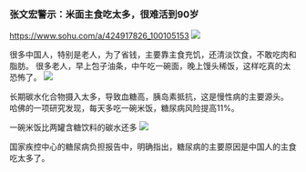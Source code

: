 ### 张文宏警示：米面主食吃太多，很难活到90岁
https://www.sohu.com/a/424917826_100105153
![](http://p7.itc.cn/images01/20201015/3f5b3d23d7674f68b1fac9f198a17961.png)

很多中国人，特别是老人，为了省钱，主要靠主食充饥，还清淡饮食，不敢吃肉和脂肪。
很多老人，早上包子油条，中午吃一碗面，晚上馒头稀饭，这样吃真的太恐怖了。
![](http://p1.itc.cn/images01/20201015/db7aca3667c8424fbdcec3c1824d5eae.jpeg)

长期碳水化合物摄入太多，导致血糖高，胰岛素抵抗，这是慢性病的主要源头。
哈佛的一项研究发现，每天多吃一碗米饭，糖尿病风险提高11%。

一碗米饭比两罐含糖饮料的碳水还多
![](http://p7.itc.cn/images01/20201015/6aa2282a4fe7496e9715acdcb710a5c7.jpeg)

国家疾控中心的糖尿病负担报告中，明确指出，糖尿病的主要原因是中国人的主食吃太多了。
